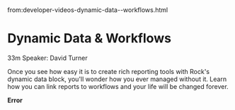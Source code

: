 # 
from:developer-videos-dynamic-data--workflows.html

   

Dynamic Data & Workflows
========================

33m Speaker: David Turner

Once you see how easy it is to create rich reporting tools with Rock's dynamic data block, you'll wonder how you ever managed without it. Learn how you can link reports to workflows and your life will be changed forever.

**Error**